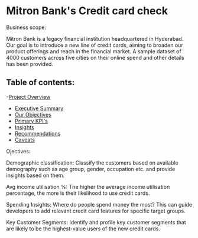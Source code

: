 # Mitron Bank's Credit card check

Business scope:

Mitron Bank is a legacy financial institution headquartered in Hyderabad. Our goal is to introduce a new line of credit cards, aiming to broaden our product offerings and reach in the financial market.
A sample dataset of 4000 customers across five cities on their online spend and other details has been provided.

## Table of contents:
-[Project Overview](#Overview)
- [Executive Summary](#executive_Summary)
- [Our Objectives](#objectives)
- [Primary KPI's](#Kpi's)
- [Insights](#insights)
- [Recommendations](#recommendations)
- [Caveats](#Caveats)
  






Ojectives:

Demographic classification: Classify the customers based on available demography such as age group, gender, occupation etc. and provide insights based on them. 

Avg income utilisation %: The higher the average income utilisation percentage, the more is their likelihood to use credit cards.

Spending Insights: Where do people spend money the most? This can guide developers to add relevant credit card features for specific target groups.

Key Customer Segments: Identify and profile key customer segments that are likely to be the highest-value users of the new credit cards. 




